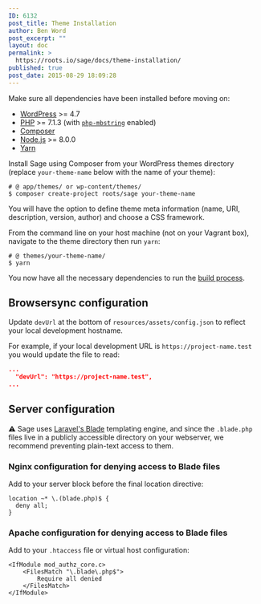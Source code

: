 ```yaml
---
ID: 6132
post_title: Theme Installation
author: Ben Word
post_excerpt: ""
layout: doc
permalink: >
  https://roots.io/sage/docs/theme-installation/
published: true
post_date: 2015-08-29 18:09:28
---
```

Make sure all dependencies have been installed before moving on:

* [WordPress](https://wordpress.org/) >= 4.7
* [PHP](http://php.net/manual/en/install.php) >= 7.1.3 (with [`php-mbstring`](http://php.net/manual/en/book.mbstring.php) enabled)
* [Composer](https://getcomposer.org/download/)
* [Node.js](http://nodejs.org/) >= 8.0.0
* [Yarn](https://yarnpkg.com/en/docs/install)

Install Sage using Composer from your WordPress themes directory (replace `your-theme-name` below with the name of your theme):

```shell
# @ app/themes/ or wp-content/themes/
$ composer create-project roots/sage your-theme-name
```

You will have the option to define theme meta information (name, URI, description, version, author) and choose a CSS framework.

From the command line on your host machine (not on your Vagrant box), navigate to the theme directory then run `yarn`:

```shell
# @ themes/your-theme-name/
$ yarn
```

You now have all the necessary dependencies to run the [build process](/sage/docs/theme-development-and-building/#available-build-commands).

## Browsersync configuration

Update `devUrl` at the bottom of `resources/assets/config.json` to reflect your local development hostname.

For example, if your local development URL is `https://project-name.test` you would update the file to read:

```json
...
  "devUrl": "https://project-name.test",
...
```

## Server configuration

⚠️ Sage uses [Laravel's Blade](/sage/docs/blade-templates/) templating engine, and since the `.blade.php` files live in a publicly accessible directory on your webserver, we recommend preventing plain-text access to them.

### Nginx configuration for denying access to Blade files

Add to your server block before the final location directive:

```plain
location ~* \.(blade.php)$ {
  deny all;
}
```

### Apache configuration for denying access to Blade files

Add to your `.htaccess` file or virtual host configuration:

```plain
<IfModule mod_authz_core.c>
    <FilesMatch "\.blade\.php$">
        Require all denied
    </FilesMatch>
</IfModule>
```
